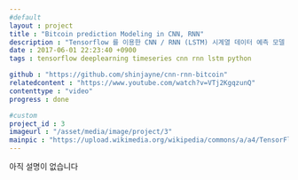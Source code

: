 ```yaml
---
#default
layout : project
title : "Bitcoin prediction Modeling in CNN, RNN"
description : "Tensorflow 를 이용한 CNN / RNN (LSTM) 시계열 데이터 예측 모델 구현. 카카오 머신러닝 스터디 발표 영상이 tensorflowKR 그룹에 공유되면서 github star 도 조금 얻음."
date : 2017-06-01 22:23:40 +0900
tags : tensorflow deeplearning timeseries cnn rnn lstm python

github : "https://github.com/shinjayne/cnn-rnn-bitcoin"
relatedcontent : "https://www.youtube.com/watch?v=VTj2KgqzunQ"
contenttype : "video"
progress : done

#custom
project_id : 3
imageurl : "/asset/media/image/project/3"
mainpic : "https://upload.wikimedia.org/wikipedia/commons/a/a4/TensorFlowLogo.png"
---
```



아직 설명이 없습니다
